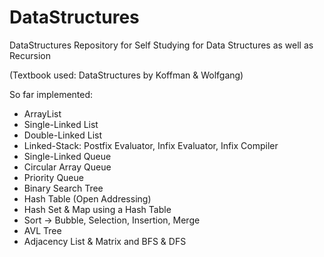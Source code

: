 # DataStructures

DataStructures Repository for Self Studying
for Data Structures as well as Recursion

(Textbook used: DataStructures by Koffman & Wolfgang)

So far implemented:
  - ArrayList
  - Single-Linked List
  - Double-Linked List
  - Linked-Stack: Postfix Evaluator, Infix Evaluator, Infix Compiler
  - Single-Linked Queue
  - Circular Array Queue
  - Priority Queue
  - Binary Search Tree
  - Hash Table (Open Addressing)
  - Hash Set & Map using a Hash Table
  - Sort -> Bubble, Selection, Insertion, Merge
  - AVL Tree
  - Adjacency List & Matrix and BFS & DFS
